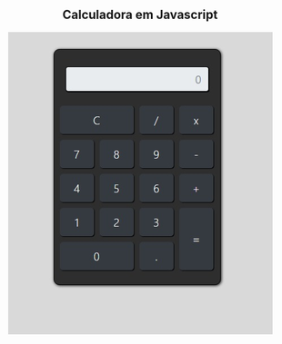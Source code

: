 <h2 align="center">Calculadora em Javascript</h2>
<p align="center" t>
  <img src="https://github.com/luanduartesv/calculadora/blob/main/assets/calculadora.jpeg?raw=true" />
</p>
